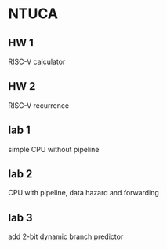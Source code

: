 # NTUCA
## HW 1
RISC-V calculator
## HW 2
RISC-V recurrence
## lab 1
simple CPU without pipeline
## lab 2
CPU with pipeline, data hazard and forwarding
## lab 3
add 2-bit dynamic branch predictor